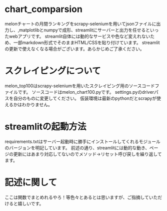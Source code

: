 # chart_comparsion
melonチャートの月間ランキングをscrapy-seleniumを用いてjsonファイルに出力し、,matplotlibとnumpyで成形、streamlitにサーバーと出力を任せるといったwebアプリです。
streamlit自体には動的なサービスや色など変えれないため、一部markdown形式でそのままHTML/CSSを貼り付けています。
streamlitの更新で使えなくなる場合がございます。あらかじめご了承ください。

# スクレイピングについて 
melon_top100はscrapy-seleniumを用いたスクレイピング用のソースコードファイルです。
ソースコードはmelon_chart100.pyです。
settings.pyのdriverパスを自分のものに変更してください。
仮装環境は最新のpythonだとscrapyが使えるかはわかりません。

# streamlitの起動方法
requirements.txtはサーバー起動時に勝手にインストールしてくれるモジュールのバージョンを明記しています。
前述の通り、streamlitには動的な動き、ページの更新にはあまり対応してないのでメソッド->リセット呼び戻しを繰り返してます。

# 記述に関して
ここは関数でまとめれるやろ！等色々とあるとは思いますが、ご指摘していただけると嬉しいです。